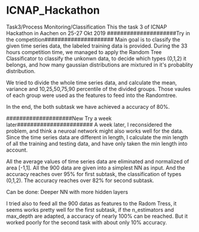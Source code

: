 # ICNAP_Hackathon
Task3/Process Monitoring/Classification
This the task 3 of ICNAP Hackathon in Aachen on 25-27 Okt 2019
#####################Try in the competition#####################
Main goal is to classify the given time series data, the labeled training data is provided.
During the 33 hours competition time, we managed to apply the Random Tree Classificator to classify the unkonwn data, 
to decide which types (0,1,2) it belongs, and how many gaussian distributions are mixtured in it's probablity distribution.

We tried to divide the whole time series data, and calculate the mean, variance and 
10,25,50,75,90 percentile of the divided groups. Those vaules of each group were used as the features to feed into the
Randomtree.

In the end, the both subtask we have achieved a accuracy of 80%.


####################New Try a week later#######################
A week later, I reconsidered the problem, and think a neuroal network might also works well for the data.
Since the time series data are different in length, I calculate the min length of all the training and testing data, 
and have only taken the min length into account.

All the average values of time series data are eliminated and normalized of area [-1,1]. 
All the 900 data are given into a simplest NN as input. And the accuracy reaches over 95% for first subtask, 
the classification of types (0,1,2). The accuracy reaches over 82% for second subtask.

Can be done: Deeper NN with more hidden layers

I tried also to feed all the 900 datas as features to the Radom Tress, it seems works pretty well for the first subtask,
if the n_estimators and max_depth are adapted, a accuracy of nearly 100% can be reached. 
But it worked poorly for the second task with about only 10% accuracy.
